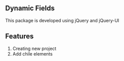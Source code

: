 ## Dynamic Fields

This package is developed using jQuery and jQuery-UI

## Features

1. Creating new project
2. Add chile elements



